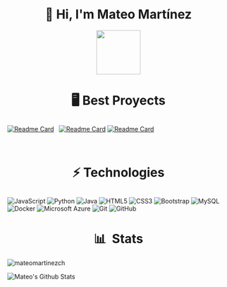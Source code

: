 ### <h1 align ="center">👋 Hi, I'm Mateo Martínez</h1>
<div id="header" align="center">
  <img src="https://media.giphy.com/media/M9gbBd9nbDrOTu1Mqx/giphy.gif" width="100"/>
</div>
<p align="center">
</p>
<h1 align="center">

🖥 Best Proyects

</h1>

[![Readme Card](https://github-readme-stats.vercel.app/api/pin/?username=MateoMartinezCh&repo=Laravel-first-steps&bg_color=0d1116&title_color=ce09ec&text_color=a4aacb&icon_color=007ec6)](https://github.com/MateoMartinezCh/Laravel-First-Steps) &nbsp; [![Readme Card](https://github-readme-stats.vercel.app/api/pin/?username=MateoMartinezCh&repo=Bootstrap-SCSS-Web-Design&bg_color=0d1116&title_color=ce09ec&text_color=a4aacb&icon_color=007ec6)](https://github.com/MateoMartinezCh/Bootstrap-SCSS-Web-Design) [![Readme Card](https://github-readme-stats.vercel.app/api/pin/?username=MateoMartinezCh&repo=AirCraft&bg_color=0d1116&title_color=ce09ec&text_color=a4aacb&icon_color=007ec6)](https://github.com/MateoMartinezCh/AirCraft)

&nbsp;
<h1 align="center">

⚡ Technologies

</h1>


![JavaScript](https://img.shields.io/badge/-JavaScript-black?style=flat-square&logo=javascript)
![Python](https://img.shields.io/badge/-Python-black?style=flat-square&logo=Python)
![Java](https://img.shields.io/badge/-java-E34A86?style=flat-square&logo=java)
![HTML5](https://img.shields.io/badge/-HTML5-E34F26?style=flat-square&logo=html5&logoColor=white)
![CSS3](https://img.shields.io/badge/-CSS3-1572B6?style=flat-square&logo=css3)
![Bootstrap](https://img.shields.io/badge/-Bootstrap-563D7C?style=flat-square&logo=bootstrap)
![MySQL](https://img.shields.io/badge/-MySQL-black?style=flat-square&logo=mysql)
![Docker](https://img.shields.io/badge/-Docker-black?style=flat-square&logo=docker)
![Microsoft Azure](https://img.shields.io/badge/Microsoft%20Azure-232F7E?style=flat-square&logo=microsoft-azure)
![Git](https://img.shields.io/badge/-Git-black?style=flat-square&logo=git)
![GitHub](https://img.shields.io/badge/-GitHub-181717?style=flat-square&logo=github)


<h1 align ="center">📊 &nbsp;Stats</h1>

<img src="https://github-readme-stats.vercel.app/api/top-langs?username=mateomartinezch&show_icons=true&theme=cobalt&title_color=AB6BF3&text_color=adbac7&bg_color=0d1116&locale=en&layout=compact" alt="mateomartinezch" />

![Mateo's Github Stats](https://github-readme-stats.vercel.app/api?username=MateoMartinezCh&hide=contribs,prs&show_icons=true&bg_color=0d1116&title_color=AB6BF3&text_color=a4aacb&icon_color=2DDD11 )



<!--
**MateoMartinezCh/MateoMartinezCh** is a ✨ _special_ ✨ repository because its `README.md` (this file) appears on your GitHub profile.

Here are some ideas to get you started:
[![GitHub MateoMartinezCh](https://img.shields.io/github/followers/mateomartinezch?label=follow&style=social)](https://github.com/MateoMartinezCh)

![GitHub Streak](https://github-readme-streak-stats.herokuapp.com/?user=MateoMartinezCh&theme=dark&count_private=true&bg_color=0d1116&title_color=ce09ec&text_color=a4aacb&icon_color=007ec6)

- 🔭 I’m currently working on ...
- 🌱 I’m currently learning ...
- 👯 I’m looking to collaborate on ...
- 🤔 I’m looking for help with ...
- 💬 Ask me about ...
- 📫 How to reach me: ...
- 😄 Pronouns: ...
- ⚡ Fun fact: ...
-->
